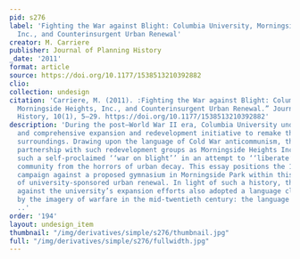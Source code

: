 ```yaml
---
pid: s276
label: 'Fighting the War against Blight: Columbia University, Morningside Heights,
  Inc., and Counterinsurgent Urban Renewal'
creator: M. Carriere
publisher: Journal of Planning History
_date: '2011'
format: article
source: https://doi.org/10.1177/1538513210392882
clio:
collection: undesign
citation: 'Carriere, M. (2011). :Fighting the War against Blight: Columbia University,
  Morningside Heights, Inc., and Counterinsurgent Urban Renewal.” Journal of Planning
  History, 10(1), 5–29. https://doi.org/10.1177/1538513210392882'
description: 'During the post–World War II era, Columbia University undertook a bold
  and comprehensive expansion and redevelopment initiative to remake their immediate
  surroundings. Drawing upon the language of Cold War anticommunism, the university—in
  partnership with such redevelopment groups as Morningside Heights Inc.—undertook
  such a self-proclaimed ‘‘war on blight’’ in an attempt to ‘‘liberate’’ the surrounding
  community from the horrors of urban decay. This essay positions the 1968 student–community
  campaign against a proposed gymnasium in Morningside Park within this longer narrative
  of university-sponsored urban renewal. In light of such a history, those that campaigned
  against the university’s expansion efforts also adopted a language clearly influenced
  by the imagery of warfare in the mid-twentieth century: the language of anticolonialism.
  ..'
order: '194'
layout: undesign_item
thumbnail: "/img/derivatives/simple/s276/thumbnail.jpg"
full: "/img/derivatives/simple/s276/fullwidth.jpg"
---
```

